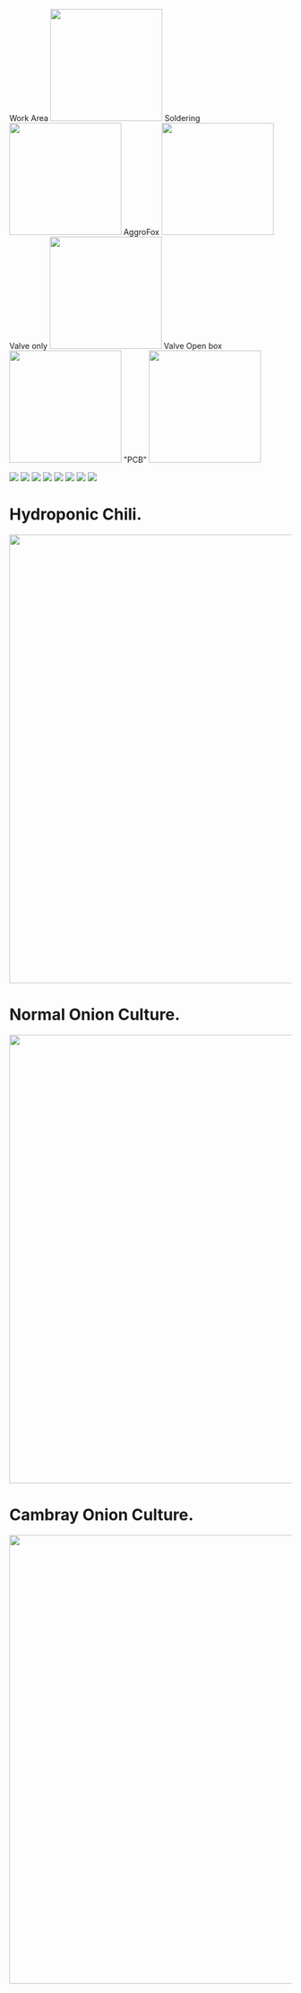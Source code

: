 Work Area <img src="https://image.ibb.co/ccTEeT/Whats_App_Image_2018_07_29_at_01_23_14_2.jpg" width="200">
Soldering <img src="https://image.ibb.co/eDdQm8/Whats_App_Image_2018_07_29_at_01_23_14_1.jpg" width="200">
AggroFox <img src="https://image.ibb.co/h5drR8/Whats_App_Image_2018_07_29_at_01_22_33.jpg" width="200">
Valve only <img src="https://image.ibb.co/gHZnzT/Whats_App_Image_2018_07_29_at_01_22_45.jpg" width="200">
Valve Open box<img src="https://image.ibb.co/d377zT/Whats_App_Image_2018_07_29_at_01_23_13.jpg" width="200">
"PCB" <img src="https://image.ibb.co/m2H7zT/Whats_App_Image_2018_07_29_at_01_23_14.jpg" width="200">

<img src="https://image.ibb.co/hrKq4T/Whats_App_Image_2018_07_29_at_21_23_10_1.jpg">
<img src="https://image.ibb.co/e36EW8/Whats_App_Image_2018_07_29_at_21_23_10.jpg">
<img src="https://image.ibb.co/iS4CJo/Whats_App_Image_2018_07_29_at_21_23_09_1.jpg">
<img src="https://image.ibb.co/mY2cjT/Whats_App_Image_2018_07_29_at_21_23_09.jpg">
<img src="https://image.ibb.co/fkrsJo/Whats_App_Image_2018_07_29_at_21_23_08_1.jpg">
<img src="https://image.ibb.co/jW7or8/Whats_App_Image_2018_07_29_at_21_23_08.jpg">
<img src="https://image.ibb.co/dre1B8/Whats_App_Image_2018_07_29_at_21_23_06_1.jpg">
<img src="https://image.ibb.co/gqfmdo/Whats_App_Image_2018_07_29_at_21_23_06.jpg">

# Hydroponic Chili.

<img src="" width="800">

# Normal Onion Culture.

<img src="" width="800">

# Cambray Onion Culture.

<img src="" width="800">





